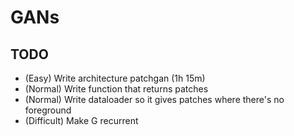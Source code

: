 # GANs

## TODO

 * (Easy) Write architecture patchgan (1h 15m)
 * (Normal) Write function that returns patches
 * (Normal) Write dataloader so it gives patches where there's no foreground
 * (Difficult) Make G recurrent 
